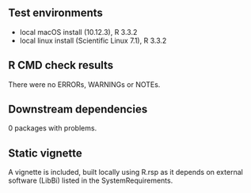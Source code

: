 ## Test environments
* local macOS install (10.12.3), R 3.3.2
* local linux install (Scientific Linux 7.1), R 3.3.2

## R CMD check results
There were no ERRORs, WARNINGs or NOTEs. 

## Downstream dependencies
0 packages with problems.

## Static vignette
A vignette is included, built locally using R.rsp as it depends on external software (LibBi) listed in the SystemRequirements.

